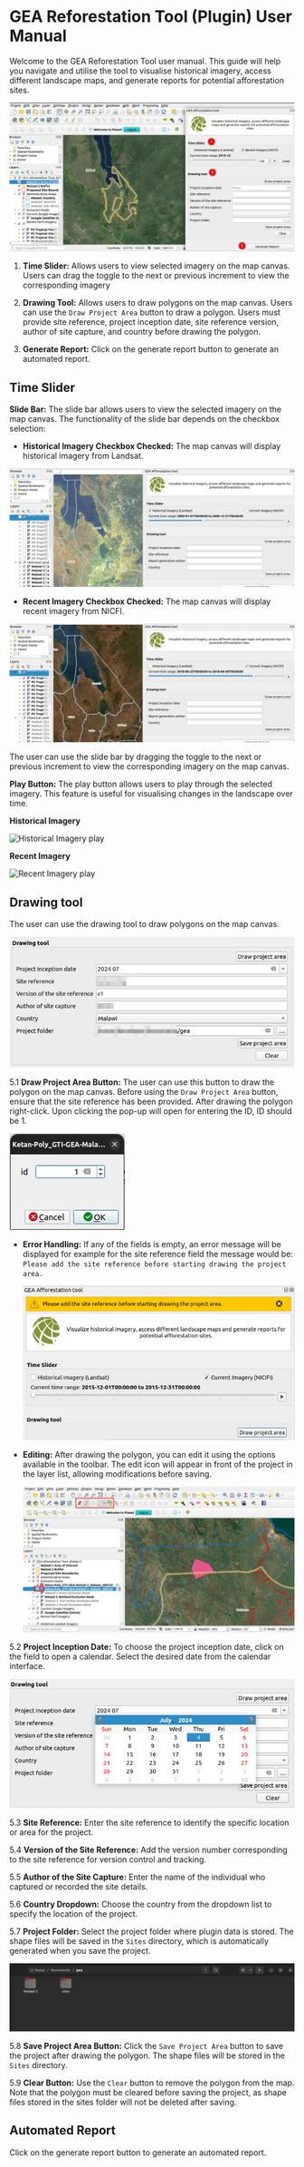 # GEA Reforestation Tool (Plugin) User Manual

Welcome to the GEA Reforestation Tool user manual. This guide will help you navigate and utilise the tool to visualise historical imagery, access different landscape maps, and generate reports for potential afforestation sites.

![GEA reforestation](./img/gea-reforestation-tool-1.png)

1. **Time Slider:** Allows users to view selected imagery on the map canvas. Users can drag the toggle to the next or previous increment to view the corresponding imagery

2. **Drawing Tool:** Allows users to draw polygons on the map canvas. Users can use the `Draw Project Area` button to draw a polygon. Users must provide site reference, project inception date, site reference version, author of site capture, and country before drawing the polygon.

3. **Generate Report:** Click on the generate report button to generate an automated report.

## Time Slider 

**Slide Bar:** The slide bar allows users to view the selected imagery on the map canvas. The functionality of the slide bar depends on the checkbox selection:

- **Historical Imagery Checkbox Checked:** The map canvas will display historical imagery from Landsat.

![Historical Imagery](./img/gea-reforestation-tool-2.png)

- **Recent Imagery Checkbox Checked:** The map canvas will display recent imagery from NICFI.

![Recent Imagery](./img/gea-reforestation-tool-3.png)


The user can use the slide bar by dragging the toggle to the next or previous increment to view the corresponding imagery on the map canvas.

 **Play Button:** The play button allows users to play through the selected imagery. This feature is useful for visualising changes in the landscape over time.

**Historical Imagery**

![Historical Imagery play](./img/Landsat-working.gif)

**Recent Imagery**

![Recent Imagery play](./img/NICFIworking.gif)

## Drawing tool

The user can use the drawing tool to draw polygons on the map canvas.
    
![Drawing tool](./img/gea-reforestation-tool-5.png)

5.1 **Draw Project Area Button:** The user can use this button to draw the polygon on the map canvas. Before using the `Draw Project Area` button, ensure that the site reference has been provided. After drawing the polygon right-click. Upon clicking the pop-up will open for entering the ID, ID should be 1.

![Id popup](./img/gea-reforestation-tool-9.png)

- **Error Handling:** If any of the fields is empty, an error message will be displayed for example for the site reference field the message would be: `Please add the site reference before starting drawing the project area.`

    ![Error message](./img/gea-reforestation-tool-4.png)

- **Editing:** After drawing the polygon, you can edit it using the options available in the toolbar. The edit icon will appear in front of the project in the layer list, allowing modifications before saving.

    ![Edit options](./img/gea-reforestation-tool-6.png)

5.2 **Project Inception Date:** To choose the project inception date, click on the field to open a calendar. Select the desired date from the calendar interface.

![Calander](./img/gea-reforestation-tool-7.png)

5.3 **Site Reference:** Enter the site reference to identify the specific location or area for the project.

5.4 **Version of the Site Reference:** Add the version number corresponding to the site reference for version control and tracking.

5.5 **Author of the Site Capture:** Enter the name of the individual who captured or recorded the site details.

5.6 **Country Dropdown:** Choose the country from the dropdown list to specify the location of the project.

5.7 **Project Folder:** Select the project folder where plugin data is stored. The shape files will be saved in the `Sites` directory, which is automatically generated when you save the project.

![Sites directory](./img/gea-reforestation-tool-8.png)

5.8 **Save Project Area Button:** Click the `Save Project Area` button to save the project after drawing the polygon. The shape files will be stored in the `Sites` directory.

5.9 **Clear Button:** Use the `Clear` button to remove the polygon from the map. Note that the polygon must be cleared before saving the project, as shape files stored in the sites folder will not be deleted after saving.

## Automated Report

Click on the generate report button to generate an automated report.